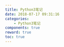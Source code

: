 ```yaml
---
title: Python3笔记
date: 2018-07-17 09:31:16
categories:
	- Python3笔记
components: true
reward: true
toc: true
---
```


